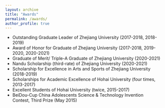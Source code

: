 ```yaml
---
layout: archive
title: "Awards"
permalink: /awards/
author_profile: true
---
```


* Outstanding Graduate Leader of Zhejiang University (2017-2018, 2018-2019)
* Award of Honor for Graduate of Zhejiang University (2017-2018, 2019-2020, 2020-2021)
* Graduate of Merit/ Triple-A Graduate of Zhejiang University (2020-2021)
* Nandu Scholarship (third-rate) of Zhejiang University (2020-2021)
* Scholarship for Excellence in Arts and Sports of Zhejiang University (2018-2019)
* Scholarships for Academic Excellence of Hohai University (four times, 2013-2017)
* Excellent Students of Hohai University (twice, 2015-2017)
* BeiDou-Cup China Adolescents Science & Technology Invention Contest, Third Prize (May 2015)
